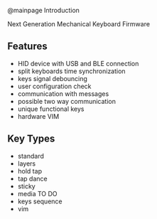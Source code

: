 @mainpage Introduction

Next Generation Mechanical Keyboard Firmware  

## Features

- HID device with USB and BLE connection  
- split keyboards time synchronization  
- keys signal debouncing  
- user configuration check  
- communication with messages  
- possible two way communication  
- unique functional keys  
- hardware VIM  

## Key Types

- standard  
- layers  
- hold tap  
- tap dance  
- sticky  
- media TO DO  
- keys sequence  
- vim  
